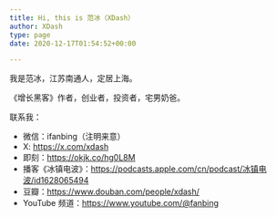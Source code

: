 ```yaml
---
title: Hi, this is 范冰（XDash）
author: XDash
type: page
date: 2020-12-17T01:54:52+00:00

---
```

我是范冰，江苏南通人，定居上海。

《增长黑客》作者，创业者，投资者，宅男奶爸。

联系我：
- 微信：ifanbing（注明来意）
- X: https://x.com/xdash
- 即刻：https://okjk.co/hg0L8M
- 播客《冰镇电波》：https://podcasts.apple.com/cn/podcast/冰镇电波/id1628065494
- 豆瓣：https://www.douban.com/people/xdash/
- YouTube 频道：https://www.youtube.com/@fanbing